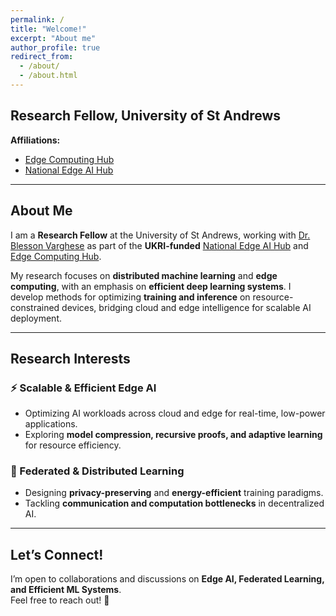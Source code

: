 ```yaml
---
permalink: /
title: "Welcome!"
excerpt: "About me"
author_profile: true
redirect_from:
  - /about/
  - /about.html
---
```


## **Research Fellow, University of St Andrews**  
**Affiliations:**  
- [Edge Computing Hub](https://edgehub.co.uk/)  
- [National Edge AI Hub](https://edgeaihub.co.uk/)  

---

## **About Me**  
I am a **Research Fellow** at the University of St Andrews, working with [Dr. Blesson Varghese](https://www.blessonv.com/) as part of the **UKRI-funded** [National Edge AI Hub](https://edgeaihub.co.uk/) and [Edge Computing Hub](https://edgehub.co.uk/).  

My research focuses on **distributed machine learning** and **edge computing**, with an emphasis on **efficient deep learning systems**. I develop methods for optimizing **training and inference** on resource-constrained devices, bridging cloud and edge intelligence for scalable AI deployment.  

---

## **Research Interests**  

### ⚡ Scalable & Efficient Edge AI  
- Optimizing AI workloads across cloud and edge for real-time, low-power applications.  
- Exploring **model compression, recursive proofs, and adaptive learning** for resource efficiency.  

### 🔗 Federated & Distributed Learning  
- Designing **privacy-preserving** and **energy-efficient** training paradigms.  
- Tackling **communication and computation bottlenecks** in decentralized AI.  

---

## **Let’s Connect!**  
I’m open to collaborations and discussions on **Edge AI, Federated Learning, and Efficient ML Systems**.  
Feel free to reach out! 🚀  


